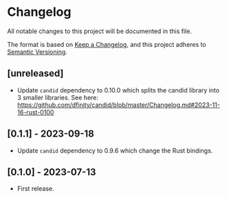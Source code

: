 # Changelog
All notable changes to this project will be documented in this file.

The format is based on [Keep a Changelog](https://keepachangelog.com/en/1.0.0/),
and this project adheres to [Semantic Versioning](https://semver.org/spec/v2.0.0.html).

## [unreleased]

- Update `candid` dependency to 0.10.0 which splits the candid library into 3 smaller libraries.
  See here: https://github.com/dfinity/candid/blob/master/Changelog.md#2023-11-16-rust-0100

## [0.1.1] - 2023-09-18

- Update `candid` dependency to 0.9.6 which change the Rust bindings.

## [0.1.0] - 2023-07-13

- First release.
